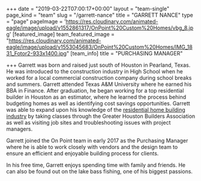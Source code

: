 +++
date = "2019-03-22T07:00:17+00:00"
layout = "team-single"
page_kind = "team"
slug = "/garrett-nance"
title = "GARRETT NANCE"
type = "page"
pageImage = 'https://res.cloudinary.com/animated-eagle/image/upload/v1552861317/OnPoint%20Custom%20Homes/vbg_8.jpg'
[featured_image]
team_featured_image = "https://res.cloudinary.com/animated-eagle/image/upload/v1553045683/OnPoint%20Custom%20Homes/IMG_1831_Fotor2-933x1400.jpg"
[team_info]
title = "PURCHASING MANAGER"

+++
Garrett was born and raised just south of Houston in Pearland, Texas. He was introduced to the construction industry in High School when he worked for a local commercial construction company during school breaks and summers. Garrett attended Texas A&M University where he earned his BBA in Finance. After graduation, he began working for a top residential builder in Houston as an estimator, where he learned the process behind budgeting homes as well as identifying cost savings opportunities. Garrett was able to expand upon his knowledge of the [residential home building industry](https://onpointcustomhomes.com/current-homes/) by taking classes through the Greater Houston Builders Association as well as visiting job sites and troubleshooting issues with project managers.

Garrett joined the On Point team in early 2017 as the Purchasing Manager where he is able to work closely with vendors and the design team to ensure an efficient and enjoyable building process for clients.

In his free time, Garrett enjoys spending time with family and friends. He can also be found out on the lake bass fishing, one of his biggest passions.